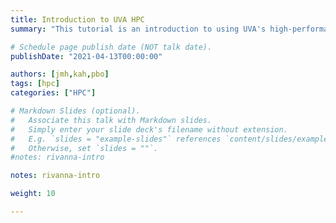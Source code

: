```yaml
---
title: Introduction to UVA HPC
summary: "This tutorial is an introduction to using UVA's high-performance computing (HPC) system."

# Schedule page publish date (NOT talk date).
publishDate: "2021-04-13T00:00:00"

authors: [jmh,kah,pbo]
tags: [hpc]
categories: ["HPC"]

# Markdown Slides (optional).
#   Associate this talk with Markdown slides.
#   Simply enter your slide deck's filename without extension.
#   E.g. `slides = "example-slides"` references `content/slides/example-slides.md`.
#   Otherwise, set `slides = ""`.
#notes: rivanna-intro

notes: rivanna-intro

weight: 10

---
```


